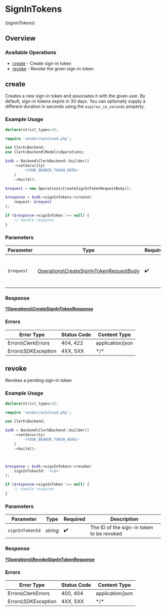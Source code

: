 # SignInTokens
(*signInTokens*)

## Overview

### Available Operations

* [create](#create) - Create sign-in token
* [revoke](#revoke) - Revoke the given sign-in token

## create

Creates a new sign-in token and associates it with the given user.
By default, sign-in tokens expire in 30 days.
You can optionally supply a different duration in seconds using the `expires_in_seconds` property.

### Example Usage

```php
declare(strict_types=1);

require 'vendor/autoload.php';

use Clerk\Backend;
use Clerk\Backend\Models\Operations;

$sdk = Backend\ClerkBackend::builder()
    ->setSecurity(
        '<YOUR_BEARER_TOKEN_HERE>'
    )
    ->build();

$request = new Operations\CreateSignInTokenRequestBody();

$response = $sdk->signInTokens->create(
    request: $request
);

if ($response->signInToken !== null) {
    // handle response
}
```

### Parameters

| Parameter                                                                                          | Type                                                                                               | Required                                                                                           | Description                                                                                        |
| -------------------------------------------------------------------------------------------------- | -------------------------------------------------------------------------------------------------- | -------------------------------------------------------------------------------------------------- | -------------------------------------------------------------------------------------------------- |
| `$request`                                                                                         | [Operations\CreateSignInTokenRequestBody](../../Models/Operations/CreateSignInTokenRequestBody.md) | :heavy_check_mark:                                                                                 | The request object to use for the request.                                                         |

### Response

**[?Operations\CreateSignInTokenResponse](../../Models/Operations/CreateSignInTokenResponse.md)**

### Errors

| Error Type          | Status Code         | Content Type        |
| ------------------- | ------------------- | ------------------- |
| Errors\ClerkErrors  | 404, 422            | application/json    |
| Errors\SDKException | 4XX, 5XX            | \*/\*               |

## revoke

Revokes a pending sign-in token

### Example Usage

```php
declare(strict_types=1);

require 'vendor/autoload.php';

use Clerk\Backend;

$sdk = Backend\ClerkBackend::builder()
    ->setSecurity(
        '<YOUR_BEARER_TOKEN_HERE>'
    )
    ->build();



$response = $sdk->signInTokens->revoke(
    signInTokenId: '<id>'
);

if ($response->signInToken !== null) {
    // handle response
}
```

### Parameters

| Parameter                                 | Type                                      | Required                                  | Description                               |
| ----------------------------------------- | ----------------------------------------- | ----------------------------------------- | ----------------------------------------- |
| `signInTokenId`                           | *string*                                  | :heavy_check_mark:                        | The ID of the sign-in token to be revoked |

### Response

**[?Operations\RevokeSignInTokenResponse](../../Models/Operations/RevokeSignInTokenResponse.md)**

### Errors

| Error Type          | Status Code         | Content Type        |
| ------------------- | ------------------- | ------------------- |
| Errors\ClerkErrors  | 400, 404            | application/json    |
| Errors\SDKException | 4XX, 5XX            | \*/\*               |